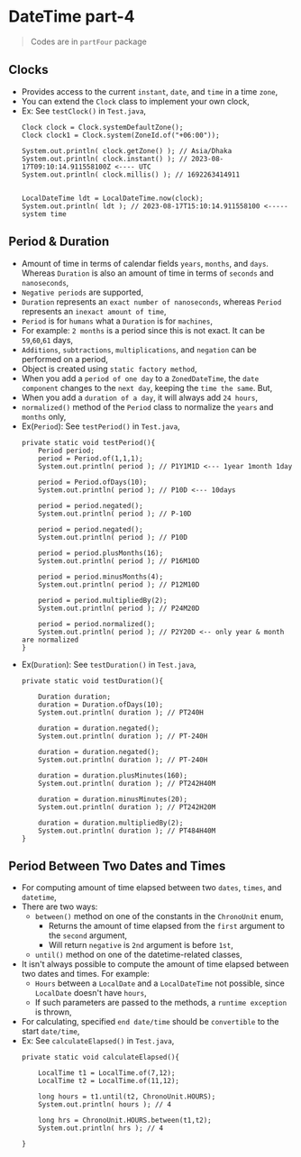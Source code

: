 

# DateTime part-4

> Codes are in `partFour` package


## Clocks
- Provides access to the current `instant`, `date`, and `time` in a time `zone`,
- You can extend the `Clock` class to implement your own clock,
- Ex: See `testClock()` in `Test.java`,
    ```
    Clock clock = Clock.systemDefaultZone();
    Clock clock1 = Clock.system(ZoneId.of("+06:00")); 
    
    System.out.println( clock.getZone() ); // Asia/Dhaka
    System.out.println( clock.instant() ); // 2023-08-17T09:10:14.911558100Z <---- UTC
    System.out.println( clock.millis() ); // 1692263414911
    
    
    LocalDateTime ldt = LocalDateTime.now(clock);
    System.out.println( ldt ); // 2023-08-17T15:10:14.911558100 <----- system time
    ```


## Period & Duration
- Amount of time in terms of calendar fields `years`, `months`, and `days`. Whereas `Duration` is also an amount of time in terms of `seconds` and `nanoseconds`,
- `Negative periods` are supported,
- `Duration` represents an `exact number of nanoseconds`, whereas `Period` represents an `inexact amount of time`,
- `Period` is for `humans` what a `Duration` is for `machines`,
- For example: `2 months` is a period since this is not exact. It can be `59`,`60`,`61` days,
- `Additions`, `subtractions`, `multiplications`, and `negation` can be performed on a period,
- Object is created using `static factory method`,
- When you add a `period of one day` to a `ZonedDateTime`, the `date component` changes to the `next day`, keeping the `time the same`. But,
- When you add a `duration of a day`, it will always add `24 hours`,
- `normalized()` method of the `Period` class to normalize the `years` and `months` only,
- Ex(`Period`): See `testPeriod()` in `Test.java`,
  ```
  private static void testPeriod(){  
      Period period;
      period = Period.of(1,1,1);
      System.out.println( period ); // P1Y1M1D <--- 1year 1month 1day
  
      period = Period.ofDays(10);
      System.out.println( period ); // P10D <--- 10days
  
      period = period.negated();
      System.out.println( period ); // P-10D
  
      period = period.negated();
      System.out.println( period ); // P10D
  
      period = period.plusMonths(16);
      System.out.println( period ); // P16M10D
  
      period = period.minusMonths(4);
      System.out.println( period ); // P12M10D
  
      period = period.multipliedBy(2);
      System.out.println( period ); // P24M20D
  
      period = period.normalized();
      System.out.println( period ); // P2Y20D <-- only year & month are normalized  
  }
  ```
- Ex(`Duration`): See `testDuration()` in `Test.java`,
  ```
  private static void testDuration(){
  
      Duration duration;
      duration = Duration.ofDays(10);
      System.out.println( duration ); // PT240H
  
      duration = duration.negated();
      System.out.println( duration ); // PT-240H
  
      duration = duration.negated();
      System.out.println( duration ); // PT-240H
  
      duration = duration.plusMinutes(160);
      System.out.println( duration ); // PT242H40M
  
      duration = duration.minusMinutes(20);
      System.out.println( duration ); // PT242H20M
  
      duration = duration.multipliedBy(2);
      System.out.println( duration ); // PT484H40M
  }
  ```

## Period Between Two Dates and Times
- For computing amount of time elapsed between two `dates`, `times`, and `datetime`,
- There are two ways:
  - `between()` method on one of the constants in the `ChronoUnit` enum,
    - Returns the amount of time elapsed from the `first` argument to the `second` argument,
    - Will return `negative` is `2nd` argument is before `1st`,
  - `until()` method on one of the datetime-related classes,
- It isn't always possible to compute the amount of time elapsed between two dates and times. For example:
  - `Hours` between a `LocalDate` and a `LocalDateTime` not possible, since `LocalDate` doesn't have `hours`, 
  - If such parameters are passed to the methods, a `runtime exception` is thrown,
- For calculating, specified `end date/time` should be `convertible` to the start `date/time`,
- Ex: See `calculateElapsed()` in `Test.java`,
  ```
  private static void calculateElapsed(){
  
      LocalTime t1 = LocalTime.of(7,12);
      LocalTime t2 = LocalTime.of(11,12);
  
      long hours = t1.until(t2, ChronoUnit.HOURS);
      System.out.println( hours ); // 4
  
      long hrs = ChronoUnit.HOURS.between(t1,t2);
      System.out.println( hrs ); // 4
  
  }
  ```
